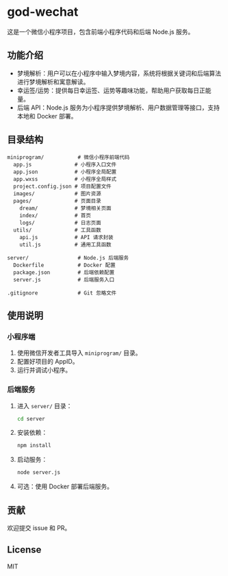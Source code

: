 # god-wechat

这是一个微信小程序项目，包含前端小程序代码和后端 Node.js 服务。

## 功能介绍

- 梦境解析：用户可以在小程序中输入梦境内容，系统将根据关键词和后端算法进行梦境解析和寓意解读。
- 幸运签/运势：提供每日幸运签、运势等趣味功能，帮助用户获取每日正能量。
- 后端 API：Node.js 服务为小程序提供梦境解析、用户数据管理等接口，支持本地和 Docker 部署。

## 目录结构

```
miniprogram/           # 微信小程序前端代码
  app.js              # 小程序入口文件
  app.json            # 小程序全局配置
  app.wxss            # 小程序全局样式
  project.config.json # 项目配置文件
  images/             # 图片资源
  pages/              # 页面目录
    dream/            # 梦境相关页面
    index/            # 首页
    logs/             # 日志页面
  utils/              # 工具函数
    api.js            # API 请求封装
    util.js           # 通用工具函数

server/                # Node.js 后端服务
  Dockerfile           # Docker 配置
  package.json         # 后端依赖配置
  server.js            # 后端服务入口

.gitignore             # Git 忽略文件
```

## 使用说明

### 小程序端
1. 使用微信开发者工具导入 `miniprogram/` 目录。
2. 配置好项目的 AppID。
3. 运行并调试小程序。

### 后端服务
1. 进入 `server/` 目录：
   ```bash
   cd server
   ```
2. 安装依赖：
   ```bash
   npm install
   ```
3. 启动服务：
   ```bash
   node server.js
   ```
4. 可选：使用 Docker 部署后端服务。

## 贡献
欢迎提交 issue 和 PR。

## License
MIT
